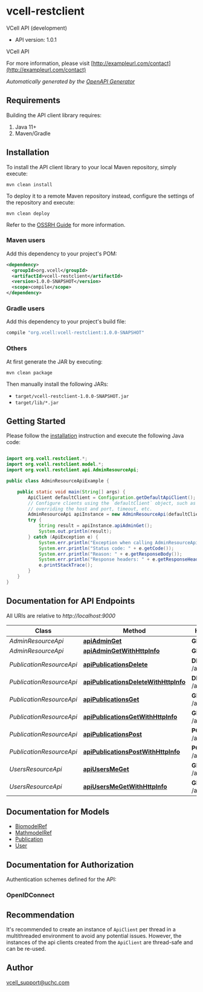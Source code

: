 # vcell-restclient

VCell API (development)

- API version: 1.0.1

VCell API

  For more information, please visit [http://exampleurl.com/contact](http://exampleurl.com/contact)

*Automatically generated by the [OpenAPI Generator](https://openapi-generator.tech)*

## Requirements

Building the API client library requires:

1. Java 11+
2. Maven/Gradle

## Installation

To install the API client library to your local Maven repository, simply execute:

```shell
mvn clean install
```

To deploy it to a remote Maven repository instead, configure the settings of the repository and execute:

```shell
mvn clean deploy
```

Refer to the [OSSRH Guide](http://central.sonatype.org/pages/ossrh-guide.html) for more information.

### Maven users

Add this dependency to your project's POM:

```xml
<dependency>
  <groupId>org.vcell</groupId>
  <artifactId>vcell-restclient</artifactId>
  <version>1.0.0-SNAPSHOT</version>
  <scope>compile</scope>
</dependency>
```

### Gradle users

Add this dependency to your project's build file:

```groovy
compile "org.vcell:vcell-restclient:1.0.0-SNAPSHOT"
```

### Others

At first generate the JAR by executing:

```shell
mvn clean package
```

Then manually install the following JARs:

- `target/vcell-restclient-1.0.0-SNAPSHOT.jar`
- `target/lib/*.jar`

## Getting Started

Please follow the [installation](#installation) instruction and execute the following Java code:

```java

import org.vcell.restclient.*;
import org.vcell.restclient.model.*;
import org.vcell.restclient.api.AdminResourceApi;

public class AdminResourceApiExample {

    public static void main(String[] args) {
        ApiClient defaultClient = Configuration.getDefaultApiClient();
        // Configure clients using the `defaultClient` object, such as
        // overriding the host and port, timeout, etc.
        AdminResourceApi apiInstance = new AdminResourceApi(defaultClient);
        try {
            String result = apiInstance.apiAdminGet();
            System.out.println(result);
        } catch (ApiException e) {
            System.err.println("Exception when calling AdminResourceApi#apiAdminGet");
            System.err.println("Status code: " + e.getCode());
            System.err.println("Reason: " + e.getResponseBody());
            System.err.println("Response headers: " + e.getResponseHeaders());
            e.printStackTrace();
        }
    }
}

```

## Documentation for API Endpoints

All URIs are relative to *http://localhost:9000*

Class | Method | HTTP request | Description
------------ | ------------- | ------------- | -------------
*AdminResourceApi* | [**apiAdminGet**](docs/AdminResourceApi.md#apiAdminGet) | **GET** /api/admin | 
*AdminResourceApi* | [**apiAdminGetWithHttpInfo**](docs/AdminResourceApi.md#apiAdminGetWithHttpInfo) | **GET** /api/admin | 
*PublicationResourceApi* | [**apiPublicationsDelete**](docs/PublicationResourceApi.md#apiPublicationsDelete) | **DELETE** /api/publications | 
*PublicationResourceApi* | [**apiPublicationsDeleteWithHttpInfo**](docs/PublicationResourceApi.md#apiPublicationsDeleteWithHttpInfo) | **DELETE** /api/publications | 
*PublicationResourceApi* | [**apiPublicationsGet**](docs/PublicationResourceApi.md#apiPublicationsGet) | **GET** /api/publications | 
*PublicationResourceApi* | [**apiPublicationsGetWithHttpInfo**](docs/PublicationResourceApi.md#apiPublicationsGetWithHttpInfo) | **GET** /api/publications | 
*PublicationResourceApi* | [**apiPublicationsPost**](docs/PublicationResourceApi.md#apiPublicationsPost) | **POST** /api/publications | 
*PublicationResourceApi* | [**apiPublicationsPostWithHttpInfo**](docs/PublicationResourceApi.md#apiPublicationsPostWithHttpInfo) | **POST** /api/publications | 
*UsersResourceApi* | [**apiUsersMeGet**](docs/UsersResourceApi.md#apiUsersMeGet) | **GET** /api/users/me | 
*UsersResourceApi* | [**apiUsersMeGetWithHttpInfo**](docs/UsersResourceApi.md#apiUsersMeGetWithHttpInfo) | **GET** /api/users/me | 


## Documentation for Models

 - [BiomodelRef](docs/BiomodelRef.md)
 - [MathmodelRef](docs/MathmodelRef.md)
 - [Publication](docs/Publication.md)
 - [User](docs/User.md)


<a id="documentation-for-authorization"></a>
## Documentation for Authorization


Authentication schemes defined for the API:
<a id="OpenIDConnect"></a>
### OpenIDConnect



## Recommendation

It's recommended to create an instance of `ApiClient` per thread in a multithreaded environment to avoid any potential issues.
However, the instances of the api clients created from the `ApiClient` are thread-safe and can be re-used.

## Author

vcell_support@uchc.com

